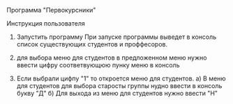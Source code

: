 Программа "Первокурсники"

Инструкция пользователя

1. Запустить программу
При запуске программы выведет в консоль список существующих студентов и проффесоров.

2. для выбора меню для студентов в предложенном меню нужно ввести цифру соответвующюю пунку меню в консоль

3. Если выбрали цифпу "1" то откроется меню для студентов.
 а) В меню для студентов для выбора старосты группы нудно ввести в консоль букву "Д"
 б) Для выхода из меню для студентов нужно ввести "Н"

